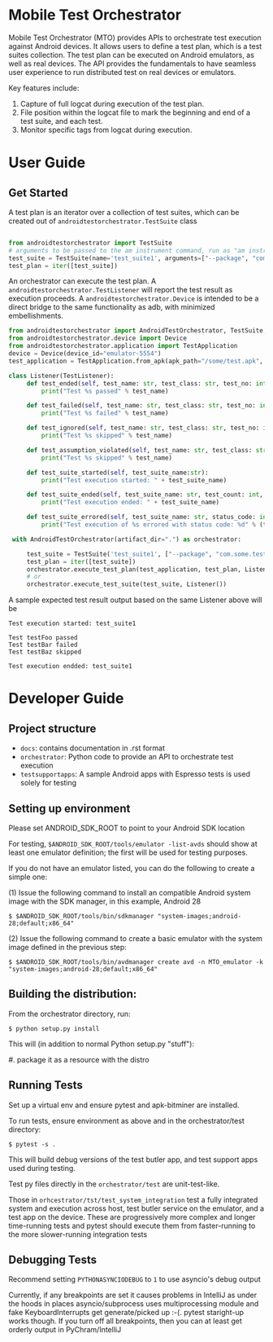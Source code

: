 
Mobile Test Orchestrator
========================

Mobile Test Orchestrator (MTO) provides APIs to orchestrate test execution against Android devices. It allows users to define a test plan, which is a test suites collection.
The test plan can be executed on Android emulators, as well as real devices. The API provides the fundamentals to have seamless user experience to run distributed test on real devices or emulators.

Key features include:

1. Capture of full logcat during execution of the test plan.
2. File position within the logcat file to mark the beginning and end of a test suite, and each test.
3. Monitor specific tags from logcat during execution.


User Guide
==========

Get Started
-----------

A test plan is an iterator over a collection of test suites, which can be created out of `androidtestorchestrator.TestSuite` class

```python

from androidtestorchestrator import TestSuite
# arguments to be passed to the am instrument command, run as "am instrument -w -r [arguments] <package>/<runner> "
test_suite = TestSuite(name='test_suite1', arguments=["--package", "com.some.test.package"])
test_plan = iter([test_suite])
```

An orchestrator can execute the test plan. A `androidtestorchestrator.TestListener` will report the test result as execution proceeds.
A `androidtestorchestrator.Device` is intended to be a direct bridge to the same functionality as adb, with minimized embellishments. 

```python
from androidtestorchestrator import AndroidTestOrchestrator, TestSuite, TestListener
from androidtestorchestrator.device import Device
from androidtestorchestrator.application import TestApplication
device = Device(device_id="emulator-5554")
test_application = TestApplication.from_apk(apk_path="/some/test.apk", device=device)  # installs the given apk

class Listener(TestListener):
     def test_ended(self, test_name: str, test_class: str, test_no: int, duartion: float, msg: str = ""):
         print("Test %s passed" % test_name)

     def test_failed(self, test_name: str, test_class: str, test_no: int, stack: str, msg: str = ""):
         print("Test %s failed" % test_name)

     def test_ignored(self, test_name: str, test_class: str, test_no: int, msg: str = ""):
         print("Test %s skipped" % test_name)

     def test_assumption_violated(self, test_name: str, test_class: str, test_no: int, reason: str):
         print("Test %s skipped" % test_name)

     def test_suite_started(self, test_suite_name:str):
         print("Test execution started: " + test_suite_name)

     def test_suite_ended(self, test_suite_name: str, test_count: int, execution_time: float):
         print("Test execution ended: " + test_suite_name)

     def test_suite_errored(self, test_suite_name: str, status_code: int, exc_message: str = ""):
         print("Test execution of %s errored with status code: %d" % (test_suite_name, status_code))

 with AndroidTestOrchestrator(artifact_dir=".") as orchestrator:

     test_suite = TestSuite('test_suite1', ["--package", "com.some.test.package"])
     test_plan = iter([test_suite])
     orchestrator.execute_test_plan(test_application, test_plan, Listener())
     # or
     orchestrator.execute_test_suite(test_suite, Listener())      
```

A sample expected test result output based on the same Listener above will be 
``` 
Test execution started: test_suite1

Test testFoo passed
Test testBar failed
Test testBaz skipped

Test execution endded: test_suite1
```


Developer Guide
===============

Project structure
-----------------

* `docs`:  contains documentation in .rst format
* `orchestrator`: Python code to provide an API to orchestrate test execution
* `testsupportapps`: A sample Android apps with Espresso tests is used solely for testing


Setting up environment
----------------------
Please set ANDROID_SDK_ROOT to point to your Android SDK location

For testing, `$ANDROID_SDK_ROOT/tools/emulator -list-avds` should show at least one emulator definition;  the first will
be used for testing purposes.

If you do not have an emulator listed, you can do the following to create a simple one:

(1) Issue the following command to install an compatible Android system image with the SDK manager, in this example, Android 28

`$ $ANDROID_SDK_ROOT/tools/bin/sdkmanager "system-images;android-28;default;x86_64"`

(2) Issue the following command to create a basic emulator with the system image defined in the previous step:

`$ $ANDROID_SDK_ROOT/tools/bin/avdmanager create avd -n MTO_emulator -k "system-images;android-28;default;x86_64"`

Building the distribution:
--------------------------

From the orchestrator directory, run:

`$ python setup.py install`

This will (in addition to normal Python setup.py "stuff"):

#. package it as a resource with the distro


Running Tests
-------------
Set up a virtual env and ensure pytest and apk-bitminer are installed.

To run tests, ensure environment as above and in the orchestrator/test directory:

`$ pytest -s .`

This will build debug versions of the test butler app, and test support apps used during testing.

Test py files directly  in the `orchestrator/test` are unit-test-like.
   
Those in `orhcestrator/tst/test_system_integration` test a fully integrated system and execution across host,
test butler service on the emulator, and a test app on the device. These are progressively more complex and longer time-running tests and pytest should execute them from faster-running to
the more slower-running integration tests

Debugging Tests
---------------

Recommend setting `PYTHONASYNCIODEBUG` to `1` to use asyncio's debug output

Currently, if any breakpoints are set it causes problems in IntelliJ as under the hoods in places asyncio/subprocess
uses multiprocessing module and fake KeyboardInterrupts get generate/picked up :-(.  pytest staright-up works though.
If you turn off all breakpoints, then you can at least get orderly output in PyChram/IntelliJ

